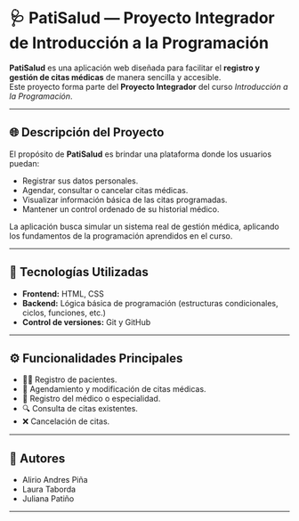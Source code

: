 # 🩺 PatiSalud — Proyecto Integrador de Introducción a la Programación

**PatiSalud** es una aplicación web diseñada para facilitar el **registro y gestión de citas médicas** de manera sencilla y accesible.  
Este proyecto forma parte del **Proyecto Integrador** del curso *Introducción a la Programación*.

---

## 🌐 Descripción del Proyecto

El propósito de **PatiSalud** es brindar una plataforma donde los usuarios puedan:
- Registrar sus datos personales.
- Agendar, consultar o cancelar citas médicas.
- Visualizar información básica de las citas programadas.
- Mantener un control ordenado de su historial médico.

La aplicación busca simular un sistema real de gestión médica, aplicando los fundamentos de la programación aprendidos en el curso.

---

## 🧩 Tecnologías Utilizadas
- **Frontend:** HTML, CSS  
- **Backend:** Lógica básica de programación (estructuras condicionales, ciclos, funciones, etc.)  
- **Control de versiones:** Git y GitHub  

---

## ⚙️ Funcionalidades Principales

- 🧍‍♂️ Registro de pacientes.  
- 📅 Agendamiento y modificación de citas médicas.  
- 🏥 Registro del médico o especialidad.  
- 🔍 Consulta de citas existentes.  
- ❌ Cancelación de citas.  

---

## 👥 Autores

- Alirio Andres Piña
- Laura Taborda
- Juliana Patiño

---

